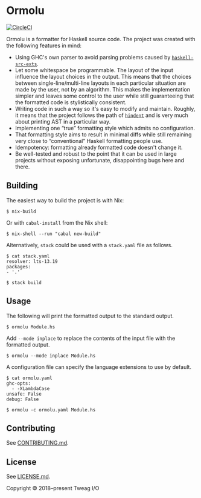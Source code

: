 # Ormolu

[![CircleCI](https://circleci.com/gh/tweag/ormolu/tree/master.svg?style=svg&circle-token=cfd37a39265561eb44e608f97cf953cb2a394c03)](https://circleci.com/gh/tweag/ormolu/tree/master)

Ormolu is a formatter for Haskell source code. The project was created with
the following features in mind:

* Using GHC's own parser to avoid parsing problems caused by
  [`haskell-src-exts`][haskell-src-exts].
* Let some whitespace be programmable. The layout of the input
  influence the layout choices in the output. This means that the
  choices between single-line/multi-line layouts in each particular
  situation are made by the user, not by an algorithm. This makes the
  implementation simpler and leaves some control to the user while
  still guaranteeing that the formatted code is stylistically
  consistent.
* Writing code in such a way so it's easy to modify and maintain. Roughly,
  it means that the project follows the path of [`hindent`][hindent] and is
  very much about printing AST in a particular way.
* Implementing one “true” formatting style which admits no configuration.
* That formatting style aims to result in minimal diffs while still
  remaining very close to “conventional” Haskell formatting people use.
* Idempotency: formatting already formatted code doesn't change it.
* Be well-tested and robust to the point that it can be used in large
  projects without exposing unfortunate, disappointing bugs here and there.

## Building

The easiest way to build the project is with Nix:

```console
$ nix-build
```

Or with `cabal-install` from the Nix shell:

```console
$ nix-shell --run "cabal new-build"
```

Alternatively, `stack` could be used with a `stack.yaml` file as follows.

```console
$ cat stack.yaml
resolver: lts-13.19
packages:
- '.'

$ stack build
```

## Usage

The following will print the formatted output to the standard output.

```console
$ ormolu Module.hs
```

Add `--mode inplace` to replace the contents of the input file with the
formatted output.

```console
$ ormolu --mode inplace Module.hs
```

A configuration file can specify the language extensions to use by default.

```console
$ cat ormolu.yaml
ghc-opts:
  - -XLambdaCase
unsafe: False
debug: False

$ ormolu -c ormolu.yaml Module.hs
```

## Contributing

See [CONTRIBUTING.md](./CONTRIBUTING.md).

## License

See [LICENSE.md](./LICENSE.md).

Copyright © 2018–present Tweag I/O

[haskell-src-exts]: https://hackage.haskell.org/package/haskell-src-exts
[hindent]: https://hackage.haskell.org/package/hindent
